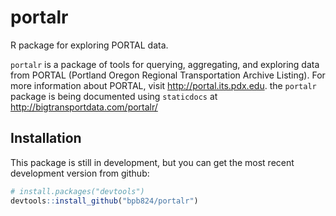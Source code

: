 # portalr
R package for exploring PORTAL data. 

`portalr` is a package of tools for querying, aggregating, and exploring data from PORTAL (Portland Oregon Regional Transportation Archive Listing). For more information about PORTAL, visit <http://portal.its.pdx.edu>. the `portalr` package is being documented using `staticdocs` at <http://bigtransportdata.com/portalr/>

## Installation

This package is still in development, but you can get the most recent development version from github:

```R
# install.packages("devtools")
devtools::install_github("bpb824/portalr")
```

